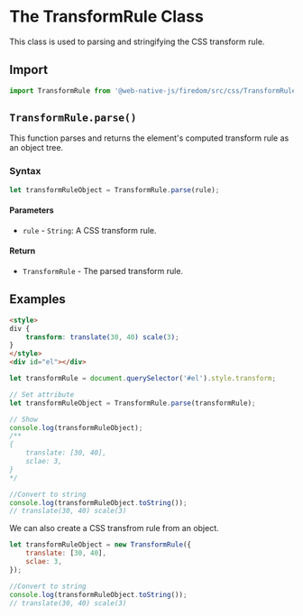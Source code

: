 # The TransformRule Class
This class is used to parsing and stringifying the CSS transform rule.

## Import

```js
import TransformRule from '@web-native-js/firedom/src/css/TransformRule.js';
```

## `TransformRule.parse()`
This function parses and returns the element's computed transform rule as an object tree.

### Syntax

```js
let transformRuleObject = TransformRule.parse(rule);
```

#### Parameters
+ `rule` - `String`: A CSS transform rule.

#### Return
+ `TransformRule` - The parsed transform rule.

## Examples

```html
<style>
div {
    transform: translate(30, 40) scale(3);
}
</style>
<div id="el"></div>
```

```js
let transformRule = document.querySelector('#el').style.transform;

// Set attribute
let transformRuleObject = TransformRule.parse(transformRule);

// Show
console.log(transformRuleObject);
/**
{
    translate: [30, 40],
    sclae: 3,
}
*/

//Convert to string
console.log(transformRuleObject.toString());
// translate(30, 40) scale(3)
```

We can also create a CSS transfrom rule from an object.

```js
let transformRuleObject = new TransformRule({
    translate: [30, 40],
    sclae: 3,
});

//Convert to string
console.log(transformRuleObject.toString());
// translate(30, 40) scale(3)
```